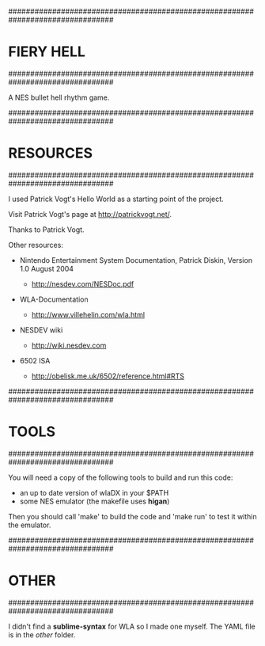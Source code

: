 ################################################################################
# FIERY HELL                                                                   #
################################################################################

A NES bullet hell rhythm game.

################################################################################
# RESOURCES                                                                    #
################################################################################

I used Patrick Vogt's Hello World as a starting point of the project.

Visit Patrick Vogt's page at http://patrickvogt.net/.

Thanks to Patrick Vogt.

Other resources:

+ Nintendo Entertainment System Documentation, Patrick Diskin, Version 1.0 August 2004
    * http://nesdev.com/NESDoc.pdf 

+ WLA-Documentation
    * http://www.villehelin.com/wla.html

+ NESDEV wiki
    * http://wiki.nesdev.com
    
+ 6502 ISA
    * http://obelisk.me.uk/6502/reference.html#RTS

################################################################################
# TOOLS                                                                        #
################################################################################

You will need a copy of the following tools to build and run this code:

+ an up to date version of wlaDX in your $PATH
+ some NES emulator (the makefile uses **higan**)
  
Then you should call 'make' to build the code and 'make run' to test it within
the emulator.

################################################################################
# OTHER                                                                        #
################################################################################

I didn't find a **sublime-syntax** for WLA so I made one myself.
The YAML file is in the *other* folder.